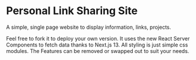 
# Personal Link Sharing Site

A simple, single page website to display information, links, projects.

Feel free to fork it to deploy your own version. It uses the new React Server Components to fetch data thanks to Next.js 13. All styling is just simple css modules. The Features can be removed or swapped out to suit your needs.